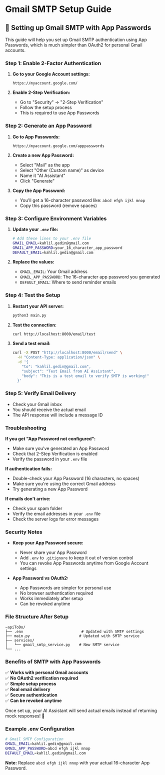 # Gmail SMTP Setup Guide

## 🔧 Setting up Gmail SMTP with App Passwords

This guide will help you set up Gmail SMTP authentication using App Passwords, which is much simpler than OAuth2 for personal Gmail accounts.

### **Step 1: Enable 2-Factor Authentication**

1. **Go to your Google Account settings:**
   ```
   https://myaccount.google.com/
   ```

2. **Enable 2-Step Verification:**
   - Go to "Security" → "2-Step Verification"
   - Follow the setup process
   - This is required to use App Passwords

### **Step 2: Generate an App Password**

1. **Go to App Passwords:**
   ```
   https://myaccount.google.com/apppasswords
   ```

2. **Create a new App Password:**
   - Select "Mail" as the app
   - Select "Other (Custom name)" as device
   - Name it "AI Assistant"
   - Click "Generate"

3. **Copy the App Password:**
   - You'll get a 16-character password like: `abcd efgh ijkl mnop`
   - Copy this password (remove spaces)

### **Step 3: Configure Environment Variables**

1. **Update your `.env` file:**
   ```bash
   # Add these lines to your .env file
   GMAIL_EMAIL=kahlil.gedin@gmail.com
   GMAIL_APP_PASSWORD=your_16_character_app_password
   DEFAULT_EMAIL=kahlil.gedin@gmail.com
   ```

2. **Replace the values:**
   - `GMAIL_EMAIL`: Your Gmail address
   - `GMAIL_APP_PASSWORD`: The 16-character app password you generated
   - `DEFAULT_EMAIL`: Where to send reminder emails

### **Step 4: Test the Setup**

1. **Restart your API server:**
   ```bash
   python3 main.py
   ```

2. **Test the connection:**
   ```bash
   curl http://localhost:8000/email/test
   ```

3. **Send a test email:**
   ```bash
   curl -X POST "http://localhost:8000/email/send" \
     -H "Content-Type: application/json" \
     -d '{
       "to": "kahlil.gedin@gmail.com",
       "subject": "Test Email from AI Assistant",
       "body": "This is a test email to verify SMTP is working!"
     }'
   ```

### **Step 5: Verify Email Delivery**

- Check your Gmail inbox
- You should receive the actual email
- The API response will include a message ID

### **Troubleshooting**

**If you get "App Password not configured":**
- Make sure you've generated an App Password
- Check that 2-Step Verification is enabled
- Verify the password in your `.env` file

**If authentication fails:**
- Double-check your App Password (16 characters, no spaces)
- Make sure you're using the correct Gmail address
- Try generating a new App Password

**If emails don't arrive:**
- Check your spam folder
- Verify the email addresses in your `.env` file
- Check the server logs for error messages

### **Security Notes**

- **Keep your App Password secure:**
  - Never share your App Password
  - Add `.env` to `.gitignore` to keep it out of version control
  - You can revoke App Passwords anytime from Google Account settings

- **App Password vs OAuth2:**
  - App Passwords are simpler for personal use
  - No browser authentication required
  - Works immediately after setup
  - Can be revoked anytime

### **File Structure After Setup**

```
~apiToDo/
├── .env                          # Updated with SMTP settings
├── main.py                      # Updated with SMTP service
├── services/
│   └── gmail_smtp_service.py    # New SMTP service
└── ...
```

### **Benefits of SMTP with App Passwords**

✅ **Works with personal Gmail accounts**  
✅ **No OAuth2 verification required**  
✅ **Simple setup process**  
✅ **Real email delivery**  
✅ **Secure authentication**  
✅ **Can be revoked anytime**  

Once set up, your AI Assistant will send actual emails instead of returning mock responses! 🎉

### **Example .env Configuration**

```bash
# Gmail SMTP Configuration
GMAIL_EMAIL=kahlil.gedin@gmail.com
GMAIL_APP_PASSWORD=abcd efgh ijkl mnop
DEFAULT_EMAIL=kahlil.gedin@gmail.com
```

**Note:** Replace `abcd efgh ijkl mnop` with your actual 16-character App Password. 